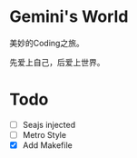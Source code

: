 # Gemini's World

美妙的Coding之旅。

先爱上自己，后爱上世界。

# Todo

- [ ] Seajs injected
- [ ] Metro Style
- [x] Add Makefile 